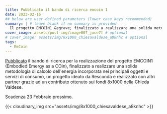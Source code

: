 ```yaml
---
title: Pubblicato il bando di ricerca emcoin 1
date: 2023-02-16
## below are user-defined parameters (lower case keys recommended)
summary: | # leave blank if no summary is provided
  Il progetto EMCOIN1 &egrave; finalizzato a realizzare una solida metodologia di calcolo dell'energia incorporata nei principali oggetti e servizi di consumo
cover_image: assets/post-img/image007_jxce7f # optional
# cover_image: assets/img/8x1000_chiesavaldese_a8knhc # optional
tags:
  - EmCoin
---
```


[Pubblicato](https://didattica.polito.it/pls/portal30/sviluppo.pkg_apply_admin.download_bando?p_id_bando=33430&p_tipo=bando) il bando di ricerca per la realizzazione del progetto EMCOIN1 (Embodied Emergy as a COin), finalizzato a realizzare una solida metodologia di calcolo dell'energia incorporata nei principali oggetti e servizi di consumo, un progetto ideato da Resconda e realizzato con altri partner grazie ad un contributo ottenuto sui fondi 8x1000 della Chieda Valdese. 

Scadenza  23 Febbraio prossimo.

{{< cloudinary_img src="assets/img/8x1000_chiesavaldese_a8knhc" >}}

<!--
  created 2023-02-16 16:21:21.449077 +0100 CET m=+0.097899334
-->